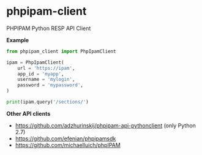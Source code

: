 # phpipam-client
PHPIPAM Python RESP API Client

__Example__
```python
from phpipam_client import PhpIpamClient

ipam = PhpIpamClient(
    url = 'https://ipam',
    app_id = 'myapp',
    username = 'mylogin',
    password = 'mypassword',
)

print(ipam.query('/sections/')
```

__Other API clients__
- https://github.com/adzhurinskij/phpipam-api-pythonclient (only Python 2.7)
- https://github.com/efenian/phpipamsdk
- https://github.com/michaelluich/phpIPAM
